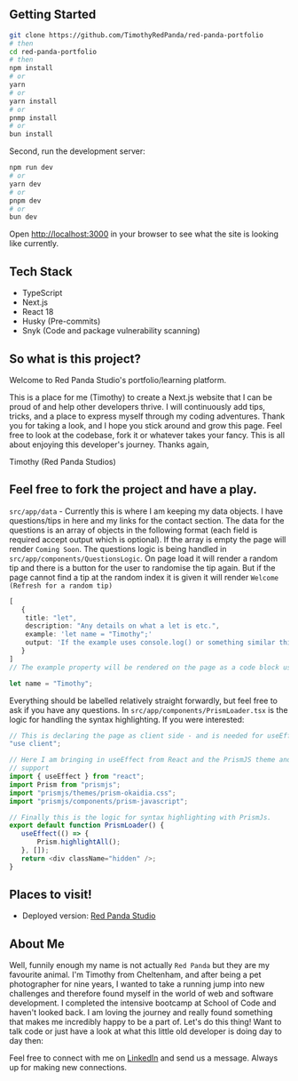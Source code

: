 ## Getting Started

```bash
git clone https://github.com/TimothyRedPanda/red-panda-portfolio
# then
cd red-panda-portfolio
# then
npm install
# or
yarn
# or
yarn install
# or
pnmp install
# or
bun install
```

Second, run the development server:

```bash
npm run dev
# or
yarn dev
# or
pnpm dev
# or
bun dev
```

Open [http://localhost:3000](http://localhost:3000) in your browser to see what the site is looking like currently.

## Tech Stack

* TypeScript
* Next.js
* React 18
* Husky (Pre-commits)
* Snyk (Code and package vulnerability scanning)

## So what is this project?

Welcome to Red Panda Studio's portfolio/learning platform.

This is a place for me (Timothy) to create a Next.js website
that I can be proud of and help other developers thrive.
I will continuously add tips, tricks, and a place to express
myself through my coding adventures.
Thank you for taking a look, and I hope you stick around and grow this page.
Feel
free to look at the codebase, fork it or whatever takes your fancy.
This is all about enjoying this developer's journey.
Thanks again,

Timothy (Red Panda Studios)

## Feel free to fork the project and have a play.

 `src/app/data` - Currently this is where I am keeping my data objects. I have questions/tips in here and my links for the contact section. The data for the questions is an array of objects in the following format (each field is required accept output which is optional). If the array is empty the page will render `Coming Soon`. The questions logic is being handled in `src/app/components/QuestionsLogic`. On page load it will render a random tip and there is a button for the user to randomise the tip again. But if the page cannot find a tip at the random index it is given it will render `Welcome (Refresh for a random tip)`

 ``` typescript
 [
    {
     title: "let",
     description: "Any details on what a let is etc.",
     example: 'let name = "Timothy";' 
     output: 'If the example uses console.log() or something similar this will show the output'
    }
 ]
 // The example property will be rendered on the page as a code block using PrismJS, for example:
 ```
 ``` javascript
 let name = "Timothy";
 ```

 Everything should be labelled relatively straight forwardly, but feel free to ask if you have any questions. In `src/app/components/PrismLoader.tsx` is the logic for handling the syntax highlighting. If you were interested:
 ``` typescript
// This is declaring the page as client side - and is needed for useEffect.
"use client";

// Here I am bringing in useEffect from React and the PrismJS theme and language 
// support
import { useEffect } from "react";
import Prism from "prismjs";
import "prismjs/themes/prism-okaidia.css";
import "prismjs/components/prism-javascript";

// Finally this is the logic for syntax highlighting with PrismJs.
export default function PrismLoader() {
	useEffect(() => {
		Prism.highlightAll();
	}, []);
	return <div className="hidden" />;
}
 ```

## Places to visit!

* Deployed version: [Red Panda Studio](https://www.red-panda.studio)

## About Me
Well, funnily enough my name is not actually `Red Panda` but they are my favourite animal.
I'm Timothy from Cheltenham, and after being a pet photographer for nine years, I wanted to take a running jump into new
challenges and therefore
found myself in the world of web and software development.
I completed the intensive bootcamp at School of Code and haven't looked back.
I am loving the journey and really found something that makes me incredibly happy to be a part of.
Let's do this thing!
Want to talk code
or just have a look
at what this little old developer is doing day to day then:

Feel free to connect with me on [LinkedIn](https://www.linkedin.com/in/timothybridgecode/) and send us a message.
Always up for making new connections.


